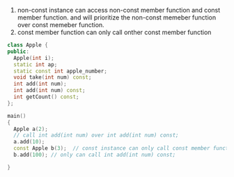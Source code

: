 1. non-const instance can access non-const member function and const member function. and will prioritize the non-const memeber function over const memeber function.
2. const member function can only call onther const member function  


```cpp
class Apple {
public:
  Apple(int i);
  static int ap;
  static const int apple_number;
  void take(int num) const;
  int add(int num);
  int add(int num) const;
  int getCount() const;
};

main()
{
  Apple a(2);
  // call int add(int num) over int add(int num) const;
  a.add(10); 
  const Apple b(3);  // const instance can only call const member function. 
  b.add(100); // only can call int add(int num) const;

}

```